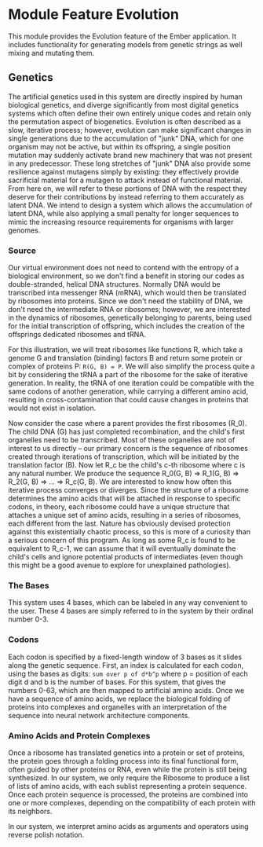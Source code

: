 # Module Feature Evolution
This module provides the Evolution feature of the Ember application.
It includes functionality for generating models from genetic strings as well
mixing and mutating them.

## Genetics
The artificial genetics used in this system are directly inspired by
human biological genetics, and diverge significantly from most digital
genetics systems which often define their own entirely unique codes and
retain only the permutation aspect of biogenetics. Evolution is often 
described as a slow, iterative process; however, evolution can make
significant changes in single generations due to the accumulation of
"junk" DNA, which for one organism may not be active, but within its
offspring, a single position mutation may suddenly activate brand new
machinery that was not present in any predecessor. These long stretches
of "junk" DNA also provide some resilience against mutagens simply by
existing: they effectively provide sacrificial material for a mutagen
to attack instead of functional material. From here on, we will refer
to these portions of DNA with the respect they deserve for their
contributions by instead referring to them accurately as latent DNA.
We intend to design a system which allows the accumulation of latent
DNA, while also applying a small penalty for longer sequences to
mimic the increasing resource requirements for organisms with larger
genomes.

### Source
Our virtual environment does not need to contend with the entropy of a
biological environment, so we don't find a benefit in storing our codes
as double-stranded, helical DNA structures. Normally DNA would be 
transcribed inta messenger RNA (mRNA), which would then be translated
by ribosomes into proteins. Since we don't need the stability of DNA, we
don't need the intermediate RNA or ribosomes; however, we are interested
in the dynamics of ribosomes, genetically belonging to parents, being
used for the initial transcription of offspring, which includes the
creation of the offsprings dedicated ribosomes and tRNA.

For this illustration, we will treat ribosomes like functions R, which take
a genome G and translation (binding) factors B and return some protein or 
complex of proteins P: `R(G, B) = P`. We will also simplify the process
quite a bit by considering the tRNA a part of the ribosome for the sake
of iterative generation. In reality, the tRNA of one iteration could be
compatible with the same codons of another generation, while carrying
a different amino acid, resulting in cross-contamination that could cause
changes in proteins that would not exist in isolation.

Now consider the case where a parent provides the first ribosomes (R_0). The 
child DNA (G) has just completed recombination, and the child's first organelles
need to be transcribed. Most of these organelles are not of interest to us
directly – our primary concern is the sequence of ribosomes created through
iterations of transcription, which will be initiated by the translation factor (B).
Now let R_c be the child's c-th ribosome where c is any natural number. 
We produce the sequence R_0(G, B) => R_1(G, B) => R_2(G, B) => ... => R_c(G, B).
We are interested to know how often this iterative process converges or
diverges. Since the structure of a ribosome determines the amino acids that
will be attached in response to specific codons, in theory, each ribosome
could have a unique structure that attaches a unique set of amino acids,
resulting in a series of ribosomes, each different from the last. Nature has
obviously devised protection against this existentially chaotic process, so
this is more of a curiosity than a serious concern of this program. As long
as some R_c is found to be equivalent to R_c-1, we can assume that it will
eventually dominate the child's cells and ignore potential products of 
intermediates (even though this might be a good avenue to explore for 
unexplained pathologies).

### The Bases
This system uses 4 bases, which can be labeled in any way convenient to the user.
These 4 bases are simply referred to in the system by their ordinal number 0-3.

### Codons
Each codon is specified by a fixed-length window of 3 bases as it slides along
the genetic sequence. First, an index is calculated for each codon, using the bases as
digits: `sum over p of d*b^p` where p = position of each digit d and b is the
number of bases. For this system, that gives the numbers 0-63, which are then
mapped to artificial amino acids. Once we have a sequence of amino acids, we
replace the biological folding of proteins into complexes and organelles with
an interpretation of the sequence into neural network architecture components.

### Amino Acids and Protein Complexes
Once a ribosome has translated genetics into a protein or set of proteins, the
protein goes through a folding process into its final functional form, often
guided by other proteins or RNA, even while the protein is still being synthesized.
In our system, we only require the Ribosome to produce a list of lists of amino acids,
with each sublist representing a protein sequence. Once each protein sequence is
processed, the proteins are combined into one or more complexes, depending on the
compatibility of each protein with its neighbors.

In our system, we interpret amino acids as arguments and operators using reverse
polish notation. 
